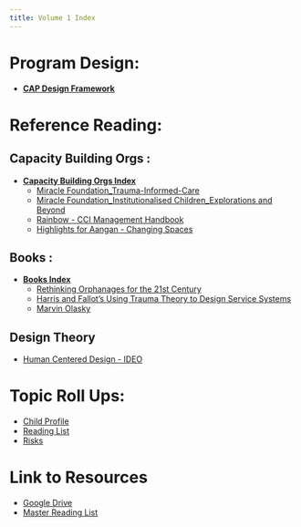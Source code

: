 ```yaml
---
title: Volume 1 Index
---
```


# Program Design:
- **[CAP Design Framework](Volume%201/Program%20Design/CAP%20Design%20Framework.md)**

# Reference Reading:

## Capacity Building Orgs :
- **[Capacity Building Orgs Index](Volume%201/Reference%20Reading/Other%20Capacity%20Building%20Orgs/Capacity%20Building%20Orgs%20Index.md)**
	- [Miracle Foundation_Trauma-Informed-Care](Volume%201/Reference%20Reading/Other%20Capacity%20Building%20Orgs/Miracle%20Foundation/Miracle%20Foundation_Trauma-Informed-Care.md)
	- [Miracle Foundation_Institutionalised Children_Explorations and Beyond](Volume%201/Reference%20Reading/Other%20Capacity%20Building%20Orgs/Miracle%20Foundation/Miracle%20Foundation_Institutionalised%20Children_Explorations%20and%20Beyond.md)
	- [Rainbow - CCI Management Handbook](Volume%201/Reference%20Reading/Other%20Capacity%20Building%20Orgs/Rainbow%20Foundation/Rainbow%20-%20CCI%20Management%20Handbook.md)
	- [Highlights for Aangan - Changing Spaces](Volume%201/Reference%20Reading/Other%20Capacity%20Building%20Orgs/Aangan/Highlights%20for%20Aangan%20-%20Changing%20Spaces.md)
	
## Books :
- **[Books Index](Volume%201/Reference%20Reading/Books/Books%20Index.md)**
	- [Rethinking Orphanages for the 21st Century](Volume%201/Reference%20Reading/Books/Rethinking%20Orphanages%20for%20the%2021st%20Century.md)
	- [Harris and Fallot’s Using Trauma Theory to Design Service Systems](Harris%20and%20Fallot’s%20Using%20Trauma%20Theory%20to%20Design%20Service%20Systems)
	- [Marvin Olasky](Marvin%20Olasky)

## Design Theory
- [Human Centered Design - IDEO](Volume%201/Program%20Design/Human%20Centered%20Design%20-%20IDEO.md)



# Topic Roll Ups: 
- [Child Profile](Volume%201/Roll%20Ups/Child%20Profile.md)
- [Reading List](Volume%201/Roll%20Ups/Reading%20List.md)
- [Risks](Volume%201/Roll%20Ups/Risks.md)

# Link to Resources
- [Google Drive](https://drive.google.com/drive/folders/1pXvNVosGaDIU5cvTSLL_ChbHzob3tKzf?usp=sharing)
- [Master Reading List](Volume%201/Reference%20Reading/Master%20Reading%20List.md)